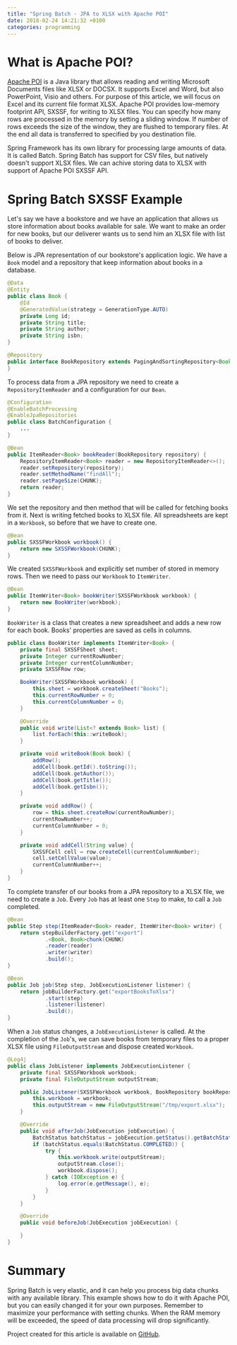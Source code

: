 ```yaml
---
title: "Spring Batch - JPA to XLSX with Apache POI"
date: 2018-02-24 14:21:32 +0100
categories: programming
---
```


# What is Apache POI?

[Apache POI](https://poi.apache.org/) is a Java library that allows reading and writing Microsoft Documents files like XLSX or DOCSX.
It supports Excel and Word, but also PowerPoint, Visio and others. For purpose of this article, we will focus on Excel and its current file format XLSX.
Apache POI provides low-memory footprint API, SXSSF, for writing to XLSX files. You can specify how many rows are processed in the memory by setting a sliding window.
If number of rows exceeds the size of the window, they are flushed to temporary files. At the end all data is transferred to specified by you destination file.

Spring Framework has its own library for processing large amounts of data. It is called Batch.
Spring Batch has support for CSV files, but natively doesn't support XLSX files. We can achive storing data to XLSX with support of Apache POI SXSSF API.

# Spring Batch SXSSF Example

Let's say we have a bookstore and we have an application that allows us store information about books available for sale.
We want to make an order for new books, but our deliverer wants us to send him an XLSX file with list of books to deliver.

Below is JPA representation of our bookstore's application logic. We have a `Book` model and a repository that keep information about books in a database.

```java
@Data
@Entity
public class Book {
    @Id
    @GeneratedValue(strategy = GenerationType.AUTO)
    private Long id;
    private String title;
    private String author;
    private String isbn;
}
```

```java
@Repository
public interface BookRepository extends PagingAndSortingRepository<Book, Long> {
}
```

To process data from a JPA repository we need to create a `RepositoryItemReader` and a configuration for our `Bean`.

```java
@Configuration
@EnableBatchProcessing
@EnableJpaRepositories
public class BatchConfiguration {
    ...
}

```

```java
@Bean
public ItemReader<Book> bookReader(BookRepository repository) {
    RepositoryItemReader<Book> reader = new RepositoryItemReader<>();
    reader.setRepository(repository);
    reader.setMethodName("findAll");
    reader.setPageSize(CHUNK);
    return reader;
}
```

We set the repository and then method that will be called for fetching books from it. Next is writing fetched books to XLSX file.
All spreadsheets are kept in a `Workbook`, so before that we have to create one.

```java
@Bean
public SXSSFWorkbook workbook() {
    return new SXSSFWorkbook(CHUNK);
}
```
We created `SXSSFWorkbook` and explicitly set number of stored in memory rows. Then we need to pass our `Workbook` to `ItemWriter`.

```java
@Bean
public ItemWriter<Book> bookWriter(SXSSFWorkbook workbook) {
    return new BookWriter(workbook);
}
```

`BookWriter` is a class that creates a new spreadsheet and adds a new row for each book. Books' properties are saved as cells in columns.

```java
public class BookWriter implements ItemWriter<Book> {
    private final SXSSFSheet sheet;
    private Integer currentRowNumber;
    private Integer currentColumnNumber;
    private SXSSFRow row;

    BookWriter(SXSSFWorkbook workbook) {
        this.sheet = workbook.createSheet("Books");
        this.currentRowNumber = 0;
        this.currentColumnNumber = 0;
    }

    @Override
    public void write(List<? extends Book> list) {
        list.forEach(this::writeBook);
    }

    private void writeBook(Book book) {
        addRow();
        addCell(book.getId().toString());
        addCell(book.getAuthor());
        addCell(book.getTitle());
        addCell(book.getIsbn());
    }

    private void addRow() {
        row = this.sheet.createRow(currentRowNumber);
        currentRowNumber++;
        currentColumnNumber = 0;
    }

    private void addCell(String value) {
        SXSSFCell cell = row.createCell(currentColumnNumber);
        cell.setCellValue(value);
        currentColumnNumber++;
    }
}
```
To complete transfer of our books from a JPA repository to a XLSX file, we need to create a `Job`. Every `Job` has at least one `Step` to make, to call a `Job` completed.

```java
@Bean
public Step step(ItemReader<Book> reader, ItemWriter<Book> writer) {
    return stepBuilderFactory.get("export")
            .<Book, Book>chunk(CHUNK)
            .reader(reader)
            .writer(writer)
            .build();
}

@Bean
public Job job(Step step, JobExecutionListener listener) {
    return jobBuilderFactory.get("exportBooksToXlsx")
            .start(step)
            .listener(listener)
            .build();
}
```
When a `Job` status changes, a `JobExecutionListener` is called. At the completion of the `Job`'s, we can save books from temporary files to a proper XLSX file using `FileOutputStream` and dispose created `Workbook`.

```java
@Log4j
public class JobListener implements JobExecutionListener {
    private final SXSSFWorkbook workbook;
    private final FileOutputStream outputStream;

    public JobListener(SXSSFWorkbook workbook, BookRepository bookRepository) throws IOException {
        this.workbook = workbook;
        this.outputStream = new FileOutputStream("/tmp/export.xlsx");
    }

    @Override
    public void afterJob(JobExecution jobExecution) {
        BatchStatus batchStatus = jobExecution.getStatus().getBatchStatus();
        if (batchStatus.equals(BatchStatus.COMPLETED)) {
            try {
                this.workbook.write(outputStream);
                outputStream.close();
                workbook.dispose();
            } catch (IOException e) {
                log.error(e.getMessage(), e);
            }
        }
    }

    @Override
    public void beforeJob(JobExecution jobExecution) {

    }
}
```

# Summary

Spring Batch is very elastic, and it can help you process big data chunks with any available library.
This example shows how to do it with Apache POI, but you can easily changed it for your own purposes.
Remember to maximize your performance with setting chunks. When the RAM memory will be exceeded, the speed of data processing will drop
significantly.

Project created for this article is available on [GitHub](https://github.com/wpanas/code-snippets/tree/master/jpa-to-xlsx).